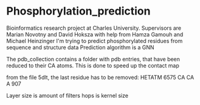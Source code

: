# Phosphorylation_prediction
Bioinformatics research project at Charles University. Supervisors are Marian Novotny and David Hoksza with help from Hamza Gamouh and Michael Heinzinger
I'm trying to predict phosphorylated residues from sequence and structure data
Prediction algorithm is a GNN

The pdb_collection contains a folder with pdb entries, that have been reduced to their CA atoms. 
This is done to speed up the contact map



from the file 5dlt, the last residue has to be removed:
HETATM 6575 CA    CA A 907

Layer size is amount of filters
hops is kernel size